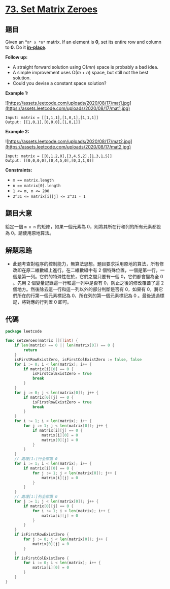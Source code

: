 # [73. Set Matrix Zeroes](https://leetcode.com/problems/set-matrix-zeroes/)


## 題目

Given an *`m* x *n*` matrix. If an element is **0**, set its entire row and column to **0**. Do it **[in-place](https://en.wikipedia.org/wiki/In-place_algorithm)**.

**Follow up:**

- A straight forward solution using O(*mn*) space is probably a bad idea.
- A simple improvement uses O(*m* + *n*) space, but still not the best solution.
- Could you devise a constant space solution?

**Example 1:**

![https://assets.leetcode.com/uploads/2020/08/17/mat1.jpg](https://assets.leetcode.com/uploads/2020/08/17/mat1.jpg)

```
Input: matrix = [[1,1,1],[1,0,1],[1,1,1]]
Output: [[1,0,1],[0,0,0],[1,0,1]]
```

**Example 2:**

![https://assets.leetcode.com/uploads/2020/08/17/mat2.jpg](https://assets.leetcode.com/uploads/2020/08/17/mat2.jpg)

```
Input: matrix = [[0,1,2,0],[3,4,5,2],[1,3,1,5]]
Output: [[0,0,0,0],[0,4,5,0],[0,3,1,0]]
```

**Constraints:**

- `m == matrix.length`
- `n == matrix[0].length`
- `1 <= m, n <= 200`
- `2^31 <= matrix[i][j] <= 2^31 - 1`

## 題目大意

給定一個 `m x n` 的矩陣，如果一個元素為 0，則將其所在行和列的所有元素都設為 0。請使用原地算法。

## 解題思路

- 此題考查對程序的控制能力，無算法思想。題目要求採用原地的算法，所有修改即在原二維數組上進行。在二維數組中有 2 個特殊位置，一個是第一行，一個是第一列。它們的特殊性在於，它們之間只要有一個 0，它們都會變為全 0 。先用 2 個變量記錄這一行和這一列中是否有 0，防止之後的修改覆蓋了這 2 個地方。然後除去這一行和這一列以外的部分判斷是否有 0，如果有 0，將它們所在的行第一個元素標記為 0，所在列的第一個元素標記為 0 。最後通過標記，將對應的行列置 0 即可。

## 代碼

```go
package leetcode

func setZeroes(matrix [][]int) {
	if len(matrix) == 0 || len(matrix[0]) == 0 {
		return
	}
	isFirstRowExistZero, isFirstColExistZero := false, false
	for i := 0; i < len(matrix); i++ {
		if matrix[i][0] == 0 {
			isFirstColExistZero = true
			break
		}
	}
	for j := 0; j < len(matrix[0]); j++ {
		if matrix[0][j] == 0 {
			isFirstRowExistZero = true
			break
		}
	}
	for i := 1; i < len(matrix); i++ {
		for j := 1; j < len(matrix[0]); j++ {
			if matrix[i][j] == 0 {
				matrix[i][0] = 0
				matrix[0][j] = 0
			}
		}
	}
	// 處理[1:]行全部置 0
	for i := 1; i < len(matrix); i++ {
		if matrix[i][0] == 0 {
			for j := 1; j < len(matrix[0]); j++ {
				matrix[i][j] = 0
			}
		}
	}
	// 處理[1:]列全部置 0
	for j := 1; j < len(matrix[0]); j++ {
		if matrix[0][j] == 0 {
			for i := 1; i < len(matrix); i++ {
				matrix[i][j] = 0
			}
		}
	}
	if isFirstRowExistZero {
		for j := 0; j < len(matrix[0]); j++ {
			matrix[0][j] = 0
		}
	}
	if isFirstColExistZero {
		for i := 0; i < len(matrix); i++ {
			matrix[i][0] = 0
		}
	}
}
```